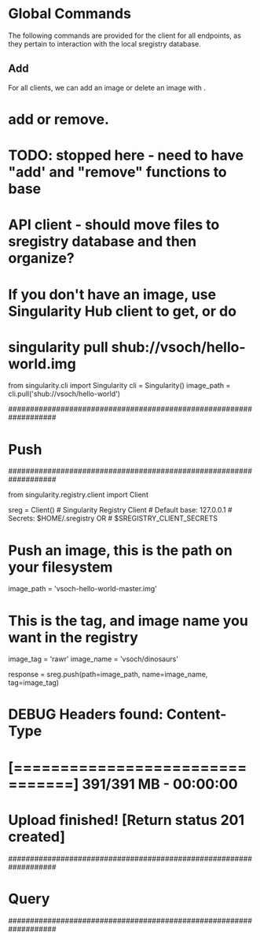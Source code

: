 # Global Commands

The following commands are provided for the client for all endpoints, as they
pertain to interaction with the local sregistry database.


## Add
For all clients, we can add an image or delete an image with .

# add or remove.

# TODO: stopped here - need to have "add' and "remove" functions to base
# API client - should move files to sregistry database and then organize?


# If you don't have an image, use Singularity Hub client to get, or do
# singularity pull shub://vsoch/hello-world.img
from singularity.cli import Singularity
cli = Singularity()
image_path = cli.pull('shub://vsoch/hello-world')


###################################################################
# Push
###################################################################

from singularity.registry.client import Client

sreg = Client()    # Singularity Registry Client
                   # Default base: 127.0.0.1
                   # Secrets: $HOME/.sregistry OR
                   # $SREGISTRY_CLIENT_SECRETS


# Push an image, this is the path on your filesystem
image_path = 'vsoch-hello-world-master.img'

# This is the tag, and image name you want in the registry
image_tag = 'rawr'
image_name = 'vsoch/dinosaurs'

response = sreg.push(path=image_path,
                     name=image_name,
                     tag=image_tag)

# DEBUG Headers found: Content-Type
# [================================] 391/391 MB - 00:00:00
# Upload finished! [Return status 201 created]


###################################################################
# Query
###################################################################
